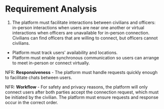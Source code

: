 # Requirement Analysis

1. The platform must facilitate interactions between civilians and officers: in-person interactions when users are near one another or virtual interactions when officers are unavailable for in-person connection. Civilians can find officers that are willing to connect, but officers cannot civilians.
  - Platform must track users' availability and locations. 
  - Platform must enable synchronous communication so users can arrange to meet in-person or connect virtually.

NFR: **Responsiveness** - The platform must handle requests quickly enough to facilitate chats between users.

NFR: **Workflow** - For safety and privacy reasons, the platform will only connect users after both parties accept the connection request, which must be initiated by the civilian. The platform must ensure requests and response occur in the correct order.
